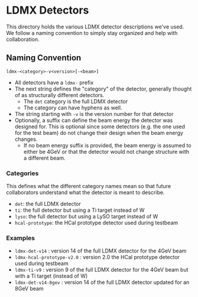 # LDMX Detectors
This directory holds the various LDMX detector descriptions we've used.
We follow a naming convention to simply stay organized and help with
collaboration.

## Naming Convention
`ldmx-<category>-v<version>[-<beam>]`

- All detectors have a `ldmx-` prefix
- The next string defines the "category" of the detector, generally
  thought of as structurally different detectors.
  - The `det` category is the full LDMX detector
  - The category can have hyphens as well.
- The string starting with `-v` is the version number for that detector
- Optionally, a suffix can define the beam energy the detector was
  designed for. This is optional since some detectors (e.g. the one
  used for the test beam) do not change their design when the beam
  energy changes.
  - If no beam energy suffix is provided, the beam energy is assumed
    to either be 4GeV or that the detector would not change structure
    with a different beam.

### Categories
This defines what the different category names mean so that future
collaborators understand what the detector is meant to describe.
- `det`: the full LDMX detector
- `ti`: the full detector but using a Ti target instead of W
- `lyso`: the full detector but using a LySO target instead of W
- `hcal-prototype`: the HCal prototype detector used during testbeam

### Examples
- `ldmx-det-v14` : version 14 of the full LDMX detector for the 4GeV beam
- `ldmx-hcal-prototype-v2.0` : version 2.0 the HCal prototype detector used during testbeam
- `ldmx-ti-v9` : version 9 of the full LDMX detector for the 4GeV beam but with a Ti target (instead of W)
- `ldmx-det-v14-8gev` : version 14 of the full LDMX detector updated for an 8GeV beam
